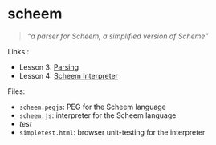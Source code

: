 # scheem

> *“a parser for Scheem, a simplified version of Scheme”*

Links :

- Lesson 3: [Parsing](http://nathansuniversity.com/pegs.html)
- Lesson 4: [Scheem Interpreter](http://www.nathansuniversity.com/scheem.html)

Files:

- `scheem.pegjs`: PEG for the Scheem language
- `scheem.js`: interpreter for the Scheem language
- *test*
 - `simpletest.html`: browser unit-testing for the interpreter
